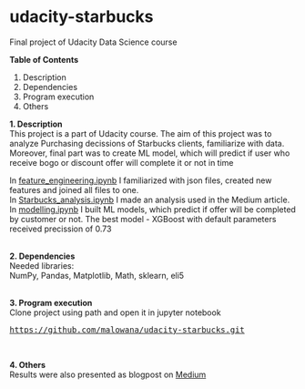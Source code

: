 # udacity-starbucks
Final project of Udacity Data  Science course


<b>Table of Contents</b>
1. Description
2. Dependencies
3. Program execution
4. Others


<b> 1. Description </b><br>
This project is a part of Udacity course. The aim of this project was to analyze Purchasing decissions of Starbucks clients, familiarize with data. Moreover, final part was to create ML model, which will predict if user who receive bogo or discount offer will complete it or not in time

In [feature_engineering.ipynb](https://github.com/malowana/udacity-starbucks/blob/main/feature%20engineering.ipynb) I familiarized with json files, created new features and joined all files to one. <br>
In [Starbucks_analysis.ipynb](https://github.com/malowana/udacity-starbucks/blob/main/Starbucks_analysis.ipynb) I made an analysis used in the Medium article.  <br>
In [modelling.ipynb](https://github.com/malowana/udacity-starbucks/blob/main/modelling.ipynb) I built ML models, which predict if offer will be completed by customer or not. The best model - XGBoost with default parameters received precission of 0.73 <br>
 <br>

<b> 2. Dependencies </b><br>
Needed libraries: <br>
NumPy, Pandas, Matplotlib, Math, sklearn, eli5<br>
<br>

<b> 3. Program execution </b><br>
Clone project using path and open it in jupyter notebook <br><pre>https://github.com/malowana/udacity-starbucks.git</pre>
<br>

<b> 4. Others </b><br>
Results were also presented as blogpost on [Medium](https://medium.com/@malowana1994/purchasing-decissions-of-starbucks-clients-95a34f2e0071)

